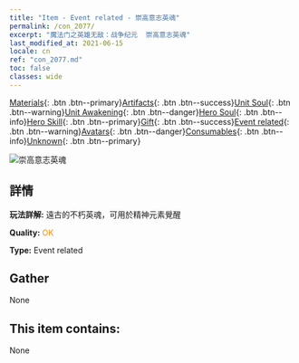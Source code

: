 ```yaml
---
title: "Item - Event related - 崇高意志英魂"
permalink: /con_2077/
excerpt: "魔法门之英雄无敌：战争纪元  崇高意志英魂"
last_modified_at: 2021-06-15
locale: cn
ref: "con_2077.md"
toc: false
classes: wide
---
```

 [Materials](/ItemsCN/){: .btn .btn--primary}[Artifacts](/ItemsCN/Artifacts/){: .btn .btn--success}[Unit Soul](/ItemsCN/UnitSoul/){: .btn .btn--warning}[Unit Awakening](/ItemsCN/UnitAwakening/){: .btn .btn--danger}[Hero Soul](/ItemsCN/HeroSoul/){: .btn .btn--info}[Hero Skill](/ItemsCN/HeroSkill/){: .btn .btn--primary}[Gift](/ItemsCN/Gift/){: .btn .btn--success}[Event related](/ItemsCN/Events/){: .btn .btn--warning}[Avatars](/ItemsCN/Avatars/){: .btn .btn--danger}[Consumables](/ItemsCN/Consumables/){: .btn .btn--info}[Unknown](/ItemsCN/Unknown/){: .btn .btn--primary}

 ![崇高意志英魂](/images/t/juexing_906.png)

## 詳情
 **玩法詳解:** 遠古的不朽英魂，可用於精神元素覺醒

 **Quality:** <span style="color: #FF8C00">OK</span>

 **Type:** Event related

## Gather

  None

## This item contains:

  None

